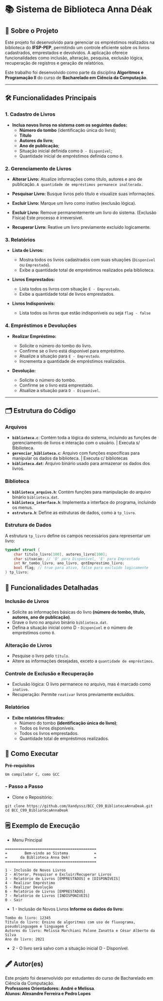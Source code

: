 # 📚 Sistema de Biblioteca Anna Déak

## 📝 Sobre o Projeto

Este projeto foi desenvolvido para gerenciar os empréstimos realizados na biblioteca do **IFSP-PEP**, permitindo um controle eficiente sobre os livros cadastrados, emprestados e devolvidos. A aplicação oferece funcionalidades como inclusão, alteração, pesquisa, exclusão lógica, recuperação de registros e geração de relatórios.

Este trabalho foi desenvolvido como parte da disciplina **Algoritmos e Programação II** do curso de **Bacharelado em Ciência da Computação**.

---

## 🛠️ Funcionalidades Principais

### 1. Cadastro de Livros
- **Inclua novos livros no sistema com os seguintes dados:**
  - **Número do tombo** (identificação única do livro);
  - **Título**
  - **Autores do livro**;
  - **Ano de publicação**;
  - Situação inicial definida como `D - Disponível`;
  - Quantidade inicial de empréstimos definida como `0`.

### 2. Gerenciamento de Livros
- **Alterar Livro:** Atualize informações como título, autores e ano de publicação. `A quantidade de empréstimos permanece inalterada.`
- **Pesquisar Livro:** Busque livros pelo título e visualize suas informações.
- **Excluir Livro:** Marque um livro como inativo (exclusão lógica).
- **Excluir Livro:** Remove permanentemente um livro do sistema. (Exclusão Física) Este processo é irreversível.

- **Recuperar Livro:** Reative um livro previamente excluído logicamente.

### 3. Relatórios
- **Lista de Livros:**
  - Mostra todos os livros cadastrados com suas situações (`Disponível` ou `Emprestado`).
  - Exibe a quantidade total de empréstimos realizados pela biblioteca.

- **Livros Emprestados:**
  - Lista todos os livros com situação `E - Emprestado`.
  - Exibe a quantidade total de livros emprestados.
 
- **Livros Indisponíveis:**
  - Lista todos os livros que estão indisponiveis ou seja `flag - false`

### 4. Empréstimos e Devoluções
- **Realizar Empréstimo:**
  - Solicite o número do tombo do livro.
  - Confirme se o livro está disponível para empréstimo.
  - Atualize a situação para `E - Emprestado`.
  - Incrementa a quantidade de empréstimos realizados.

- **Devolução:**
  - Solicite o número do tombo.
  - Confirme se o livro está emprestado.
  - Atualize a situação para `D - Disponível`.

---

## 🗂️ Estrutura do Código

### Arquivos
- **`biblioteca.c`**: Contém toda a lógica do sistema, incluindo as funções de gerenciamento de livros e interação com o usuário. | Executa s/ Bibilioteca.
- **`gerenciar_biblioteca.c`**: Arquivo com funções específicas para manipular os dados da biblioteca. | Executa c/ bibliotecas
- **`biblioteca.dat`**: Arquivo binário usado para armazenar os dados dos livros.

### Biblioteca
- **`biblioteca_arquivo.h`**: Contém funções para manipulação do arquivo binário `biblioteca.dat`.
- **`biblioteca_interface.h`**: Implementa a interface do programa, incluindo os menus.
- **`estrutura.h`**: Define as estruturas de dados, como a `tp_livro`.



### Estrutura de Dados
A estrutura `tp_livro` define os campos necessários para representar um livro:
```c
typedef struct {
    char titulo_livro[100], autores_livro[100];
    char situacao; // 'D' para Disponível, 'E' para Emprestado
    int Nr_tombo_livro, ano_livro, qntEmprestimo_livro;
    bool flag; // true para ativo, false para excluído logicamente
} tp_livro;
```

## 🔧 Funcionalidades Detalhadas

### Inclusão de Livros
- Solicite as informações básicas do livro **(número do tombo, título, autores, ano de publicação)**.
- Grave o livro no arquivo binário ``biblioteca.dat``.
- Defina a situação inicial como D - ``Disponível`` e o número de empréstimos como ``0``.

### Alteração de Livros
- Pesquise o livro pelo ``título``.
- Altere as informações desejadas, exceto a ``quantidade de empréstimos``.

### Controle de Exclusão e Recuperação
- Exclusão lógica: O livro permanece no arquivo, mas é marcado como ``inativo``.
- Recuperação: Permite ``reativar`` livros previamente excluídos.
  
### Relatórios
- **Exibe relatórios filtrados:**
  - Número do tombo **(identificação única do livro)**;
  - Todos os livros disponíveis.
  - Todos os livros emprestados.
  - Quantidade total de empréstimos realizados.
 
## 🚀 Como Executar
**Pré-requisitos**

```Um compilador C, como GCC```

### - Passo a Passo
- Clone o Repositório:
```
git clone https://github.com/Xandyssz/BCC_C99_BibliotecaAnnaDeak.git
cd BCC_C99_BibliotecaAnnaDeak
```

## 🗒️ Exemplo de Execução
- Menu Principal
```
==========================================
=        Bem-vindo ao Sistema            =
=      da Biblioteca Anna Dek!           =
==========================================

1 - Inclusão de Novos Livros
2 - Alterar, Pesquisar e Excluir/Recuperar Livros
3 - Relatório de Livros [EMPRESTADOS] e [DISPONÍVEIS]
4 - Realizar Empréstimo
5 - Realizar Devolução
6 - Relatório de Livros [EMPRESTADOS]
7 - Relatório de Livros [INDISPONIVEIS]
0 - Sair
```
- 1 - Inclusão de Novos Livros
  **Informe os dados do livro:**
```
Tombo do livro: 12345
Título do livro: Ensino de algoritmos com uso de fluxograma, pseudolinguagem e linguagem C
Autores do livro: Melissa Marchiani Palone Zanatta e César Alberto da Silva
Ano do livro: 2021
```
- 2 - O livro será salvo com a situação inicial D - Disponível.

## 🖋️ Autor(es)
Este projeto foi desenvolvido por estudantes do curso de Bacharelado em Ciência da Computação.<br>
**Professores Orientadores: André e Melissa**.<br>
**Alunos: Alexandre Ferreira e Pedro Lopes**
